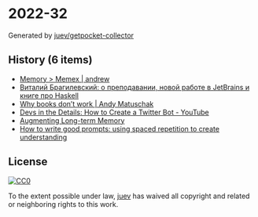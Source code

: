 # 2022-32

Generated by [juev/getpocket-collector](https://github.com/juev/getpocket-collector)

## History (6 items)

- [Memory > Memex | andrew](https://andrewjudson.com/spaced-repitition/2022/06/03/spaced-repitition.html)
- [Виталий Брагилевский: о преподавании, новой работе в JetBrains и книге про Haskell](https://ru.hexlet.io/blog/posts/vitaliy-bragilevskiy-o-prepodavanii-novoy-rabote-v-jetbrains-napisanii-knigi-pro-haskell-i-chtenie)
- [Why books donʼt work | Andy Matuschak](https://andymatuschak.org/books/)
- [Devs in the Details: How to Create a Twitter Bot - YouTube](https://www.youtube.com/watch?v=FzvTg6sYnec)
- [Augmenting Long-term Memory](http://augmentingcognition.com/ltm.html)
- [How to write good prompts: using spaced repetition to create understanding](https://andymatuschak.org/prompts/)

## License

[![CC0](https://mirrors.creativecommons.org/presskit/buttons/88x31/svg/cc-zero.svg)](https://creativecommons.org/publicdomain/zero/1.0/)

To the extent possible under law, [juev](https://github.com/juev) has waived all copyright and related or neighboring rights to this work.
